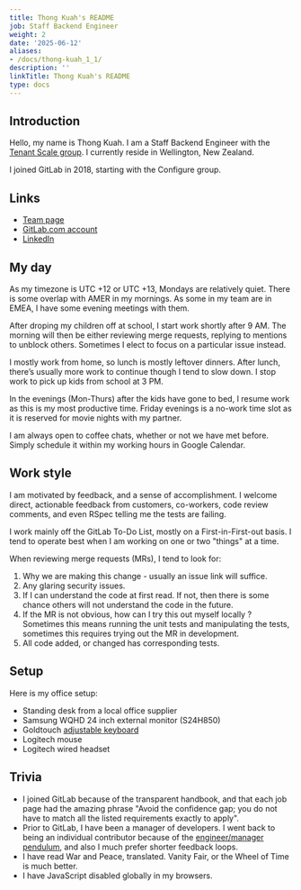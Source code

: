 ```yaml
---
title: Thong Kuah's README
job: Staff Backend Engineer
weight: 2
date: '2025-06-12'
aliases:
- /docs/thong-kuah_1_1/
description: ''
linkTitle: Thong Kuah's README
type: docs
---
```


## Introduction

Hello, my name is Thong Kuah. I am a Staff Backend Engineer with the [Tenant Scale group](/handbook/engineering/infrastructure/core-platform/data_stores/tenant-scale/). I currently reside in Wellington, New Zealand.

I joined GitLab in 2018, starting with the Configure group.

## Links

* [Team page](/handbook/company/team/#tkuah)
* [GitLab.com account](https://gitlab.com/tkuah)
* [LinkedIn](https://www.linkedin.com/in/thong-kuah/)

## My day

As my timezone is UTC +12 or UTC +13, Mondays are relatively quiet. There is some overlap with AMER in my mornings. As some in my team are in EMEA, I have some evening meetings with them.

After droping my children off at school, I start work shortly after 9 AM. The morning will then be either reviewing merge requests, replying to mentions to unblock others. Sometimes I elect to focus on a particular issue instead.

I mostly work from home, so lunch is mostly leftover dinners. After lunch, there’s usually more work to continue though I tend to slow down. I stop work to pick up kids from school at 3 PM.

In the evenings (Mon-Thurs) after the kids have gone to bed, I resume work as this is my most productive time. Friday evenings is a no-work time slot as it is reserved for movie nights with my partner.

I am always open to coffee chats, whether or not we have met before. Simply schedule it within my working hours in Google Calendar.

## Work style

I am motivated by feedback, and a sense of accomplishment. I welcome direct, actionable feedback from customers, co-workers, code review comments, and even RSpec telling me the tests are failing.

I work mainly off the GitLab To-Do List, mostly on a First-in-First-out basis. I tend to operate best when I am working on one or two "things" at a time.

When reviewing merge requests (MRs), I tend to look for:

1. Why we are making this change - usually an issue link will suffice.
1. Any glaring security issues.
1. If I can understand the code at first read. If not, then there is some chance others will not understand the code in the future.
1. If the MR is not obvious, how can I try this out myself locally ? Sometimes this means running the unit tests and manipulating the tests, sometimes this requires trying out the MR in development.
1. All code added, or changed has corresponding tests.

## Setup

Here is my office setup:

* Standing desk from a local office supplier
* Samsung WQHD 24 inch external monitor (S24H850)
* Goldtouch [adjustable keyboard](https://shop.goldtouch.com/products/goldtouch-v2-adjustable-comfort-keyboard-pc-and-mac-compatible-usb)
* Logitech mouse
* Logitech wired headset

## Trivia

* I joined GitLab because of the transparent handbook, and that each job page had the amazing phrase "Avoid the confidence gap; you do not have to match all the listed requirements exactly to apply".
* Prior to GitLab, I have been a manager of developers. I went back to being an individual contributor because of the [engineer/manager pendulum](https://charity.wtf/2017/05/11/the-engineer-manager-pendulum/), and also I much prefer shorter feedback loops.
* I have read War and Peace, translated. Vanity Fair, or the Wheel of Time is much better.
* I have JavaScript disabled globally in my browsers.
